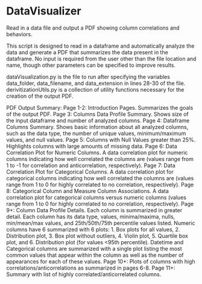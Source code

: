 # DataVisualizer
Read in a data file and output a PDF showing column correlations and behaviors.

This script is designed to read in a dataframe and automatically analyze the data and generate a PDF that summarizes the data present in the dataframe.  No input is required from the user other than the file location and name, though other parameters can be specified to improve results.

dataVisualization.py is the file to run after specifying the variables data_folder, data_filename, and data_extension in lines 28-30 of the file.  derivitizationUtils.py is a collection of utility functions necessary for the creation of the output PDF.

PDF Output Summary:
Page 1-2:  Introduction Pages.  Summarizes the goals of the output PDF.
Page 3:  Columns Data Profile Summary.  Shows size of the input dataframe and number of analyzed columns.
Page 4:  Dataframe Columns Summary.  Shows basic information about all analyzed columns, such as the data type, the number of unique values, minimum/maximum values, and null values.
Page 5:  Columns with Null Values greater than 25%.  Highlights columns with large amounts of missing data.
Page 6:  Data Correlation Plot for Numeric Columns.  A data correlation plot for numeric columns indicating how well correlated the columns are (values range from 1 to -1 for correlation and anticorrelation, respectively).
Page 7:  Data Correlation Plot for Categorical Columns.  A data correlation plot for categorical columns indicating how well correlated the columns are (values range from 1 to 0 for highly correlated to no correlation, respectively).
Page 8:  Categorical Column and Measure Column Associations.  A data correlation plot for categorical columns versus numeric columns (values range from 1 to 0 for highly correlated to no correlation, respectively).
Page 9+:  Column Data Profile Details.  Each column is summarized in greater detail.  Each column has its data type, values, minima/maxima, nulls, min/mean/max values, and 25th/50th/75th percentile values listed.  Numeric columns have 6 summarized with 6 plots:  1.  Box plots for all values, 2.  Distribution plot, 3. Box plot without outliers, 4.  Violin plot, 5.  Quartile box plot, and 6.  Distribution plot (for values <95th percentile).  Datetime and Categorical columns are summarized with a single plot listing the most common values that appear within the column as well as the number of appearances for each of these values.
Page 10+:  Plots of columns with high correlations/anticorrelations as summarized in pages 6-8.
Page 11+:  Summary with list of highly correlated/anticorrelated columns.
